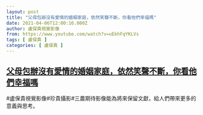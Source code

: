 ```yaml
---
layout: post
title: "父母包辦沒有愛情的婚姻家庭，依然笑聲不斷，你看他們幸福嗎"
date: 2021-04-06T12:00:16.000Z
author: 盧保貴視覺影像
from: https://www.youtube.com/watch?v=uEkhFqYKLVs
tags: [ 盧保貴 ]
categories: [ 盧保貴 ]
---
```

<!--1617710416000-->
[父母包辦沒有愛情的婚姻家庭，依然笑聲不斷，你看他們幸福嗎](https://www.youtube.com/watch?v=uEkhFqYKLVs)
------

<div>
#盧保貴視覺影像#珍貴攝影#三農期待影像能為將來保留文獻，給人們帶來更多的意義與思考。
</div>
